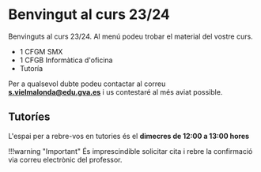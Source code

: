 # Benvingut al curs 23/24

Benvinguts al curs 23/24. 
Al menú podeu trobar el material del vostre curs.

* 1 CFGM SMX
* 1 CFGB Informàtica d'oficina
* Tutoría

Per a qualsevol dubte podeu contactar al correu **s.vielmalonda@edu.gva.es** i us contestaré al més aviat possible.

## Tutoríes

L'espai per a rebre-vos en tutories és el **dimecres de 12:00 a 13:00 hores**

!!!warning "Important"
    És imprescindible solicitar cita i rebre la confirmació via correu electrònic del professor.


